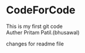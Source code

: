 # CodeForCode

This is my first git code 
<br>
Auther Pritam Patil.(bhusawal)

<p>changes for readme file<p>